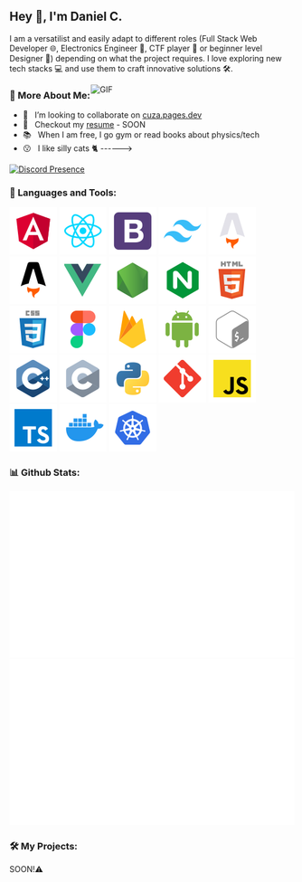 ## Hey 👋, I'm Daniel C.

I am a versatilist and easily adapt to different roles (Full Stack Web Developer 🌐, Electronics Engineer 🤖, CTF player 👾 or beginner level Designer 🎨) depending on what the project requires. I love exploring new tech stacks 💻 and use them to craft innovative solutions 🛠️.

<img align="right" alt="GIF" src="https://media.tenor.com/jb56fVPgnpkAAAAC/busy-cats.gif" width="360px"/>

### 🧐 More About Me:

- 🤝 &nbsp; I’m looking to collaborate on [cuza.pages.dev](https://github.com/dynow/cuza.pages.dev)
- 📝 &nbsp; Checkout my [resume]() - SOON
- 📚 &nbsp; When I am free, I go gym or read books about physics/tech
- 😗 &nbsp; I like silly cats 🐈 ------>

[![Discord Presence](https://lanyard.cnrad.dev/api/455608238335983617)](https://discord.com/users/455608238335983617?)

### 🔨 Languages and Tools:

[![Angular](https://raw.githubusercontent.com/DynoW/github-icons/main/language_and_tools/square/angular/angular-s.svg)](https://angular.dev)
[![React](https://raw.githubusercontent.com/DynoW/github-icons/main/language_and_tools/square/react/react-s.svg)](https://react.dev)
[![Bootstrap](https://raw.githubusercontent.com/DynoW/github-icons/main/language_and_tools/square/bootstrap/bootstrap-s.svg)](https://getbootstrap.com)
[![TailwindCSS](https://raw.githubusercontent.com/DynoW/github-icons/main/language_and_tools/square/tailwind/tailwind-s.svg)](https://tailwindcss.com)
[![Astro](https://raw.githubusercontent.com/DynoW/github-icons/main/language_and_tools/square/astro/astro-w-s.svg)](https://astro.build#gh-dark-mode-only)
[![Astro](https://raw.githubusercontent.com/DynoW/github-icons/main/language_and_tools/square/astro/astro-s.svg)](https://astro.build#gh-light-mode-only)
[![Vue](https://raw.githubusercontent.com/DynoW/github-icons/main/language_and_tools/square/vue/vue-s.svg)](https://vuejs.org)
[![Node.js](https://raw.githubusercontent.com/DynoW/github-icons/main/language_and_tools/square/node/node-s.svg)](https://nodejs.org)
[![Nginx](https://raw.githubusercontent.com/DynoW/github-icons/main/language_and_tools/square/nginx/nginx-s.svg)](https://www.nginx.com)
[![HTML](https://raw.githubusercontent.com/DynoW/github-icons/main/language_and_tools/square/html/html-s.svg)](https://en.wikipedia.org/wiki/HTML)
[![CSS](https://raw.githubusercontent.com/DynoW/github-icons/main/language_and_tools/square/css/css-s.svg)](https://en.wikipedia.org/wiki/CSS)
[![Figma](https://raw.githubusercontent.com/DynoW/github-icons/main/language_and_tools/square/figma/figma-s.svg)](https://www.figma.com)
[![Firebase](https://raw.githubusercontent.com/DynoW/github-icons/main/language_and_tools/square/firebase/firebase-s.svg)](https://firebase.google.com)
[![android](https://raw.githubusercontent.com/DynoW/github-icons/main/language_and_tools/square/android/android-s.svg)](https://developer.android.com)
[![bash](https://raw.githubusercontent.com/DynoW/github-icons/main/language_and_tools/square/bash/bash-s.svg)](https://www.gnu.org/software/bash)
[![C++](https://raw.githubusercontent.com/DynoW/github-icons/main/language_and_tools/square/c++/c++-s.svg)](https://www.w3schools.com/cpp/cpp_intro.asp)
[![C](https://raw.githubusercontent.com/DynoW/github-icons/main/language_and_tools/square/c/c-s.svg)](https://www.w3schools.com/c/c_intro.php)
[![Python](https://raw.githubusercontent.com/DynoW/github-icons/main/language_and_tools/square/python/python-s.svg)](https://www.python.org)
[![Git](https://raw.githubusercontent.com/DynoW/github-icons/main/language_and_tools/square/git-scm/git-scm-s.svg)](https://git-scm.com)
[![JavaScript](https://raw.githubusercontent.com/DynoW/github-icons/main/language_and_tools/square/javascript/javascript-s.svg)](https://developer.mozilla.org/en-US/docs/Web/JavaScript)
[![TypeScript](https://raw.githubusercontent.com/DynoW/github-icons/main/language_and_tools/square/typescript/typescript-s.svg)](https://www.typescriptlang.org)
[![Dcoker](https://raw.githubusercontent.com/DynoW/github-icons/main/language_and_tools/square/docker/docker-s.svg)](https://www.docker.com)
[![Kubernetes](https://raw.githubusercontent.com/DynoW/github-icons/main/language_and_tools/square/kubernetes/kubernetes-s.svg)](https://kubernetes.io)

### 📊 Github Stats:

<a style="text-decoration: none !important" href='https://github.com/DynoW/github-stats-transparent'>
  
![Stats Overview](https://raw.githubusercontent.com/DynoW/github-stats-transparent/output/generated/overview.svg)
![Most Used Languages](https://raw.githubusercontent.com/DynoW/github-stats-transparent/output/generated/languages.svg)

</a>

### 🛠️ My Projects:

SOON!⚠️
